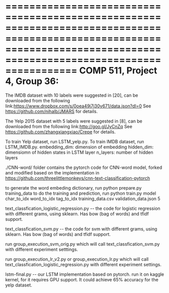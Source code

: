 ========================================================================================================================================================================
COMP 511, Project 4, Group 36:
========================================================================================================================================================================



The  IMDB  dataset  with  10  labels  were  suggested  in  [20],  can  be  downloaded  from  the  following  link:https://www.dropbox.com/s/0oea49j7j30y671/data.json?dl=0 See https://github.com/nihalb/JMARS for details.

The Yelp 2015 dataset with 5 labels were suggested in [8],  can be downloaded from the following link:http://goo.gl/JyCnZq See https://github.com/zhangxiangxiao/Crepe for details.


To train Yelp dataset, run LSTM_yelp.py. To train IMDB dataset, run LSTM_IMDB.py. 
embedding_dim: dimension of embedding
hidden_dim: dimensiomn of hidden states in LSTM layer
n_layers: number of hidden layers


./CNN-word/ folder contains the pytorch code for CNN-word model, forked and modified based on the implementation in https://github.com/threelittlemonkeys/cnn-text-classification-pytorch

to generate the word embeding dictionary, run python prepare.py training_data 
to do the training and prediction, run python train.py model char_to_idx word_to_idx tag_to_idx training_data.csv validation_data.json 5




text_classfication_logistic_regression.py -- the code for logistic regression with different grams, using sklearn. Has bow (bag of words) and tfidf support. 

text_classfication_svm.py -- the code for svm with different grams, using sklearn. Has bow (bag of words) and tfidf support.

run group_execution_svm_orig.py which will call text_classfication_svm.py with different experiment setttings.

run group_execution_lr_v2.py or group_execution_lr.py which will call text_classfication_logistic_regression.py with different experiment settings. 


lstm-final.py -- our LSTM implementation based on pytorch. run it on kaggle kernel, for it requires GPU support. It could achieve 65% accuracy for the yelp dataset.
